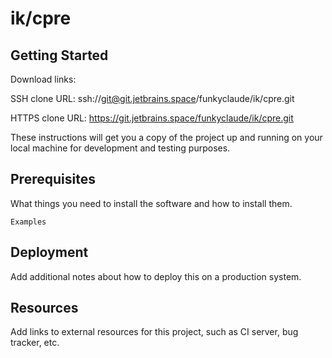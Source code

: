 # ik/cpre



## Getting Started

Download links:

SSH clone URL: ssh://git@git.jetbrains.space/funkyclaude/ik/cpre.git

HTTPS clone URL: https://git.jetbrains.space/funkyclaude/ik/cpre.git



These instructions will get you a copy of the project up and running on your local machine for development and testing purposes.

## Prerequisites

What things you need to install the software and how to install them.

```
Examples
```

## Deployment

Add additional notes about how to deploy this on a production system.

## Resources

Add links to external resources for this project, such as CI server, bug tracker, etc.
